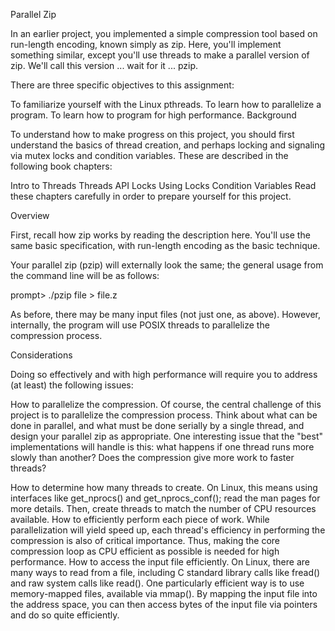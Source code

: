 Parallel Zip

In an earlier project, you implemented a simple compression tool based on run-length encoding, known simply as zip. Here, you'll implement something similar, except you'll use threads to make a parallel version of zip. We'll call this version ... wait for it ... pzip.

There are three specific objectives to this assignment:

To familiarize yourself with the Linux pthreads.
To learn how to parallelize a program.
To learn how to program for high performance.
Background

To understand how to make progress on this project, you should first understand the basics of thread creation, and perhaps locking and signaling via mutex locks and condition variables. These are described in the following book chapters:

Intro to Threads
Threads API
Locks
Using Locks
Condition Variables
Read these chapters carefully in order to prepare yourself for this project.

Overview

First, recall how zip works by reading the description here. You'll use the same basic specification, with run-length encoding as the basic technique.

Your parallel zip (pzip) will externally look the same; the general usage from the command line will be as follows:

prompt> ./pzip file > file.z

As before, there may be many input files (not just one, as above). However, internally, the program will use POSIX threads to parallelize the compression process.

Considerations

Doing so effectively and with high performance will require you to address (at least) the following issues:

How to parallelize the compression. Of course, the central challenge of this project is to parallelize the compression process. Think about what can be done in parallel, and what must be done serially by a single thread, and design your parallel zip as appropriate.
One interesting issue that the "best" implementations will handle is this: what happens if one thread runs more slowly than another? Does the compression give more work to faster threads?

How to determine how many threads to create. On Linux, this means using interfaces like get_nprocs() and get_nprocs_conf(); read the man pages for more details. Then, create threads to match the number of CPU resources available.
How to efficiently perform each piece of work. While parallelization will yield speed up, each thread's efficiency in performing the compression is also of critical importance. Thus, making the core compression loop as CPU efficient as possible is needed for high performance.
How to access the input file efficiently. On Linux, there are many ways to read from a file, including C standard library calls like fread() and raw system calls like read(). One particularly efficient way is to use memory-mapped files, available via mmap(). By mapping the input file into the address space, you can then access bytes of the input file via pointers and do so quite efficiently.